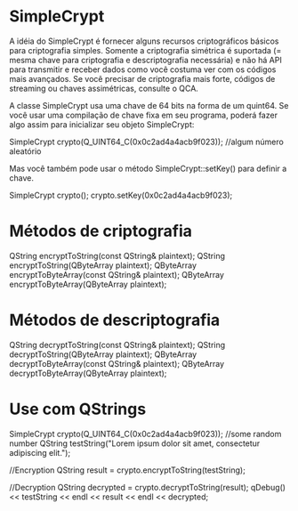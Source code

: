 # SimpleCrypt

A idéia do SimpleCrypt é fornecer alguns recursos criptográficos básicos para criptografia simples. Somente a criptografia simétrica é suportada (= mesma chave para criptografia e descriptografia necessária) e não há API para transmitir e receber dados como você costuma ver com os códigos mais avançados. Se você precisar de criptografia mais forte, códigos de streaming ou chaves assimétricas, consulte o QCA.

A classe SimpleCrypt usa uma chave de 64 bits na forma de um quint64. Se você usar uma compilação de chave fixa em seu programa, poderá fazer algo assim para inicializar seu objeto SimpleCrypt:

SimpleCrypt crypto(Q_UINT64_C(0x0c2ad4a4acb9f023)); //algum número aleatório


Mas você também pode usar o método SimpleCrypt::setKey() para definir a chave.

SimpleCrypt crypto();
crypto.setKey(0x0c2ad4a4acb9f023);


# Métodos de criptografia
 QString encryptToString(const QString& plaintext);
 QString encryptToString(QByteArray plaintext);
 QByteArray encryptToByteArray(const QString& plaintext);
 QByteArray encryptToByteArray(QByteArray plaintext);
 
 # Métodos de descriptografia
  QString decryptToString(const QString& plaintext);
  QString decryptToString(QByteArray plaintext);
  QByteArray decryptToByteArray(const QString& plaintext);
  QByteArray decryptToByteArray(QByteArray plaintext);
  
  # Use com QStrings
  SimpleCrypt crypto(Q_UINT64_C(0x0c2ad4a4acb9f023)); //some random number
  QString testString("Lorem ipsum dolor sit amet, consectetur adipiscing elit.");
 
  //Encryption
  QString result = crypto.encryptToString(testString);

  //Decryption
  QString decrypted = crypto.decryptToString(result);
  qDebug() << testString << endl << result << endl << decrypted;
